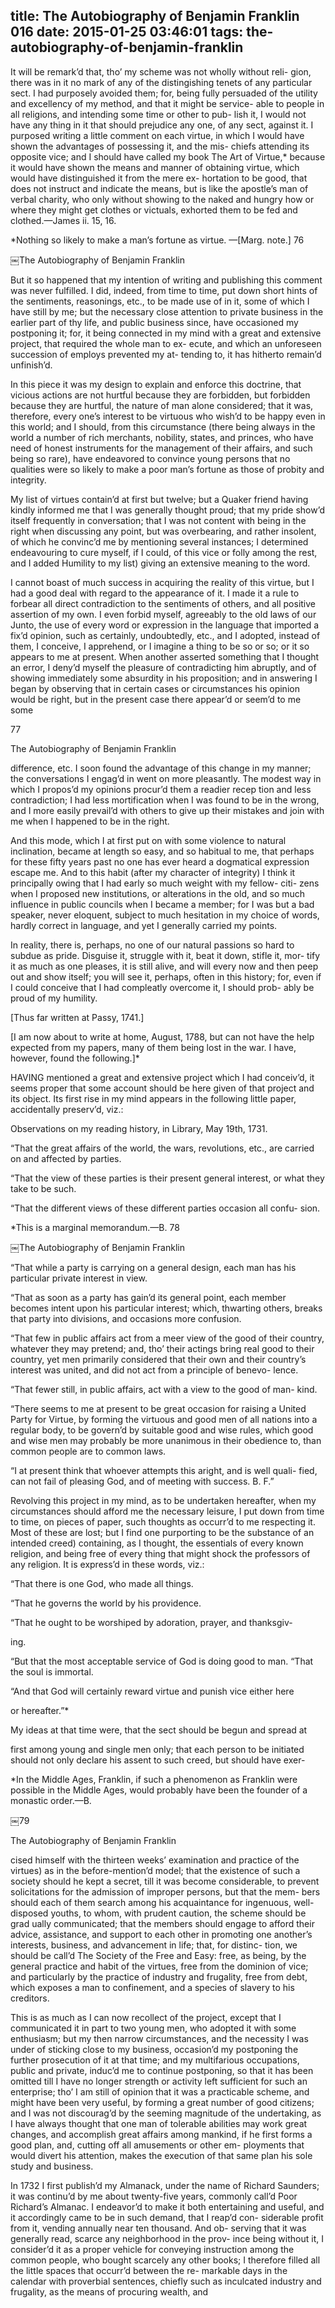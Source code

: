 title: The Autobiography of Benjamin Franklin 016
date: 2015-01-25 03:46:01
tags: the-autobiography-of-benjamin-franklin
---

It will be remark’d that, tho’ my scheme was not wholly without reli- gion, there was in it no mark of any of the distingishing tenets of any particular sect. I had purposely avoided them; for, being fully persuaded of the utility and excellency of my method, and that it might be service- able to people in all religions, and intending some time or other to pub- lish it, I would not have any thing in it that should prejudice any one, of any sect, against it. I purposed writing a little comment on each virtue, in which I would have shown the advantages of possessing it, and the mis- chiefs attending its opposite vice; and I should have called my book The Art of Virtue,* because it would have shown the means and manner of obtaining virtue, which would have distinguished it from the mere ex- hortation to be good, that does not instruct and indicate the means, but is like the apostle’s man of verbal charity, who only without showing to the naked and hungry how or where they might get clothes or victuals, exhorted them to be fed and clothed.—James ii. 15, 16.

*Nothing so likely to make a man’s fortune as virtue. —[Marg. note.] 76

￼The Autobiography of Benjamin Franklin

But it so happened that my intention of writing and publishing this comment was never fulfilled. I did, indeed, from time to time, put down short hints of the sentiments, reasonings, etc., to be made use of in it, some of which I have still by me; but the necessary close attention to private business in the earlier part of thy life, and public business since, have occasioned my postponing it; for, it being connected in my mind with a great and extensive project, that required the whole man to ex- ecute, and which an unforeseen succession of employs prevented my at- tending to, it has hitherto remain’d unfinish’d.

In this piece it was my design to explain and enforce this doctrine, that vicious actions are not hurtful because they are forbidden, but forbidden because they are hurtful, the nature of man alone considered; that it was, therefore, every one’s interest to be virtuous who wish’d to be happy even in this world; and I should, from this circumstance (there being always in the world a number of rich merchants, nobility, states, and princes, who have need of honest instruments for the management of their affairs, and such being so rare), have endeavored to convince young persons that no qualities were so likely to make a poor man’s fortune as those of probity and integrity.

My list of virtues contain’d at first but twelve; but a Quaker friend having kindly informed me that I was generally thought proud; that my pride show’d itself frequently in conversation; that I was not content with being in the right when discussing any point, but was overbearing, and rather insolent, of which he convinc’d me by mentioning several instances; I determined endeavouring to cure myself, if I could, of this vice or folly among the rest, and I added Humility to my list) giving an extensive meaning to the word.

I cannot boast of much success in acquiring the reality of this virtue, but I had a good deal with regard to the appearance of it. I made it a rule to forbear all direct contradiction to the sentiments of others, and all positive assertion of my own. I even forbid myself, agreeably to the old laws of our Junto, the use of every word or expression in the language that imported a fix’d opinion, such as certainly, undoubtedly, etc., and I adopted, instead of them, I conceive, I apprehend, or I imagine a thing to be so or so; or it so appears to me at present. When another asserted something that I thought an error, I deny’d myself the pleasure of contradicting him abruptly, and of showing immediately some absurdity in his proposition; and in answering I began by observing that in certain cases or circumstances his opinion would be right, but in the present case there appear’d or seem’d to me some

77

The Autobiography of Benjamin Franklin

difference, etc. I soon found the advantage of this change in my manner; the conversations I engag’d in went on more pleasantly. The modest way in which I propos’d my opinions procur’d them a readier recep tion and less contradiction; I had less mortification when I was found to be in the wrong, and I more easily prevail’d with others to give up their mistakes and join with me when I happened to be in the right.

And this mode, which I at first put on with some violence to natural inclination, became at length so easy, and so habitual to me, that perhaps for these fifty years past no one has ever heard a dogmatical expression escape me. And to this habit (after my character of integrity) I think it principally owing that I had early so much weight with my fellow- citi- zens when I proposed new institutions, or alterations in the old, and so much influence in public councils when I became a member; for I was but a bad speaker, never eloquent, subject to much hesitation in my choice of words, hardly correct in language, and yet I generally carried my points.

In reality, there is, perhaps, no one of our natural passions so hard to subdue as pride. Disguise it, struggle with it, beat it down, stifle it, mor- tify it as much as one pleases, it is still alive, and will every now and then peep out and show itself; you will see it, perhaps, often in this history; for, even if I could conceive that I had compleatly overcome it, I should prob- ably be proud of my humility.

[Thus far written at Passy, 1741.]

[I am now about to write at home, August, 1788, but can not have the help expected from my papers, many of them being lost in the war. I have, however, found the following.]*

HAVING mentioned a great and extensive project which I had conceiv’d, it seems proper that some account should be here given of that project and its object. Its first rise in my mind appears in the following little paper, accidentally preserv’d, viz.:

Observations on my reading history, in Library, May 19th, 1731.

“That the great affairs of the world, the wars, revolutions, etc., are carried on and affected by parties.

“That the view of these parties is their present general interest, or what they take to be such.

“That the different views of these different parties occasion all confu- sion.

*This is a marginal memorandum.—B. 78

￼The Autobiography of Benjamin Franklin

“That while a party is carrying on a general design, each man has his particular private interest in view.

“That as soon as a party has gain’d its general point, each member becomes intent upon his particular interest; which, thwarting others, breaks that party into divisions, and occasions more confusion.

“That few in public affairs act from a meer view of the good of their country, whatever they may pretend; and, tho’ their actings bring real good to their country, yet men primarily considered that their own and their country’s interest was united, and did not act from a principle of benevo- lence.

“That fewer still, in public affairs, act with a view to the good of man- kind.

“There seems to me at present to be great occasion for raising a United Party for Virtue, by forming the virtuous and good men of all nations into a regular body, to be govern’d by suitable good and wise rules, which good and wise men may probably be more unanimous in their obedience to, than common people are to common laws.

“I at present think that whoever attempts this aright, and is well quali- fied, can not fail of pleasing God, and of meeting with success. B. F.”

Revolving this project in my mind, as to be undertaken hereafter, when my circumstances should afford me the necessary leisure, I put down from time to time, on pieces of paper, such thoughts as occurr’d to me respecting it. Most of these are lost; but I find one purporting to be the substance of an intended creed) containing, as I thought, the essentials of every known religion, and being free of every thing that might shock the professors of any religion. It is express’d in these words, viz.:

“That there is one God, who made all things.

“That he governs the world by his providence.

“That he ought to be worshiped by adoration, prayer, and thanksgiv-

ing.

“But that the most acceptable service of God is doing good to man. “That the soul is immortal.

“And that God will certainly reward virtue and punish vice either here

or hereafter.”*

My ideas at that time were, that the sect should be begun and spread at

first among young and single men only; that each person to be initiated should not only declare his assent to such creed, but should have exer-

*In the Middle Ages, Franklin, if such a phenomenon as Franklin were possible in the Middle Ages, would probably have been the founder of a monastic order.—B.

￼79

The Autobiography of Benjamin Franklin

cised himself with the thirteen weeks’ examination and practice of the virtues) as in the before-mention’d model; that the existence of such a society should he kept a secret, till it was become considerable, to prevent solicitations for the admission of improper persons, but that the mem- bers should each of them search among his acquaintance for ingenuous, well-disposed youths, to whom, with prudent caution, the scheme should be grad ually communicated; that the members should engage to afford their advice, assistance, and support to each other in promoting one another’s interests, business, and advancement in life; that, for distinc- tion, we should be call’d The Society of the Free and Easy: free, as being, by the general practice and habit of the virtues, free from the dominion of vice; and particularly by the practice of industry and frugality, free from debt, which exposes a man to confinement, and a species of slavery to his creditors.

This is as much as I can now recollect of the project, except that I communicated it in part to two young men, who adopted it with some enthusiasm; but my then narrow circumstances, and the necessity I was under of sticking close to my business, occasion’d my postponing the further prosecution of it at that time; and my multifarious occupations, public and private, induc’d me to continue postponing, so that it has been omitted till I have no longer strength or activity left sufficient for such an enterprise; tho’ I am still of opinion that it was a practicable scheme, and might have been very useful, by forming a great number of good citizens; and I was not discourag’d by the seeming magnitude of the undertaking, as I have always thought that one man of tolerable abilities may work great changes, and accomplish great affairs among mankind, if he first forms a good plan, and, cutting off all amusements or other em- ployments that would divert his attention, makes the execution of that same plan his sole study and business.

In 1732 I first publish’d my Almanack, under the name of Richard Saunders; it was continu’d by me about twenty-five years, commonly call’d Poor Richard’s Almanac. I endeavor’d to make it both entertaining and useful, and it accordingly came to be in such demand, that I reap’d con- siderable profit from it, vending annually near ten thousand. And ob- serving that it was generally read, scarce any neighborhood in the prov- ince being without it, I consider’d it as a proper vehicle for conveying instruction among the common people, who bought scarcely any other books; I therefore filled all the little spaces that occurr’d between the re- markable days in the calendar with proverbial sentences, chiefly such as inculcated industry and frugality, as the means of procuring wealth, and

